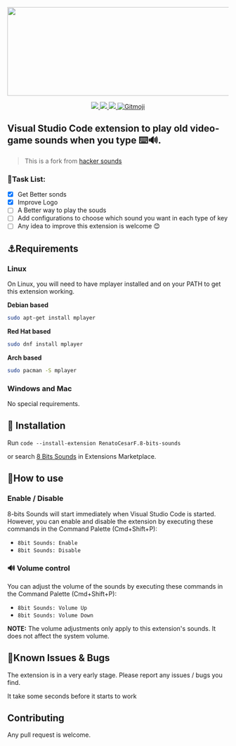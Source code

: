 <p align='center'>
  <img src="https://user-images.githubusercontent.com/62253156/134823669-bc217b0d-67d3-4fb3-8bdb-345c47ba02e4.png" width="600" height="202"/>
</p>

<p align= 'center'>
  <a href="https://marketplace.visualstudio.com/items?itemName=RenatoCesarF.8-bits-sounds">
    <img src="https://img.shields.io/vscode-marketplace/v/RenatoCesarF.8-bits-sounds.svg">
    <img src="https://img.shields.io/vscode-marketplace/d/RenatoCesarF.8-bits-sounds.svg">
    <img src="https://img.shields.io/vscode-marketplace/r/RenatoCesarF.8-bits-sounds.svg">
  
  </a>
  <a href="https://gitmoji.carloscuesta.me">
      <img src="https://img.shields.io/badge/gitmoji-%20😜%20😍-FFDD67.svg?style=flat" alt="Gitmoji">
  </a>
</p>


## Visual Studio Code extension to play old video-game sounds when you type ⌨️🔊.
> This is a fork from [hacker sounds](https://github.com/mattogodoy/hacker-sounds/)


### 📝Task List:
- [x] Get Better sonds
- [x] Improve Logo
- [ ] A Better way to play the souds
- [ ] Add configurations to choose which sound you want in each type of key
- [ ] Any idea to improve this extension is welcome 😊

## ⚓Requirements

### Linux

On Linux, you will need to have mplayer installed and on your PATH to get this extension working.

**Debian based**
```bash
sudo apt-get install mplayer
```

**Red Hat based**
```bash
sudo dnf install mplayer
```

**Arch based**
```bash
sudo pacman -S mplayer
```

### Windows and Mac
No special requirements.

## 💽 Installation

Run `code --install-extension RenatoCesarF.8-bits-sounds`

or search [8 Bits Sounds](https://marketplace.visualstudio.com/items?itemName=RenatoCesarF.8-bits-sounds) in Extensions Marketplace.

## 📝How to use

### Enable / Disable

8-bits Sounds will start immediately when Visual Studio Code is started. However, you can enable and disable the extension by executing these commands in the Command Palette (Cmd+Shift+P):

- `8bit Sounds: Enable`
- `8bit Sounds: Disable`

### 🔊 Volume control

You can adjust the volume of the sounds by executing these commands in the Command Palette (Cmd+Shift+P):

- `8bit Sounds: Volume Up`
- `8bit Sounds: Volume Down`

**NOTE:** The volume adjustments only apply to this extension's sounds. It does not affect the system volume.

## 🐞Known Issues & Bugs

The extension is in a very early stage. Please report any issues / bugs you find.

It take some seconds before it starts to work

## Contributing

Any pull request is welcome.

